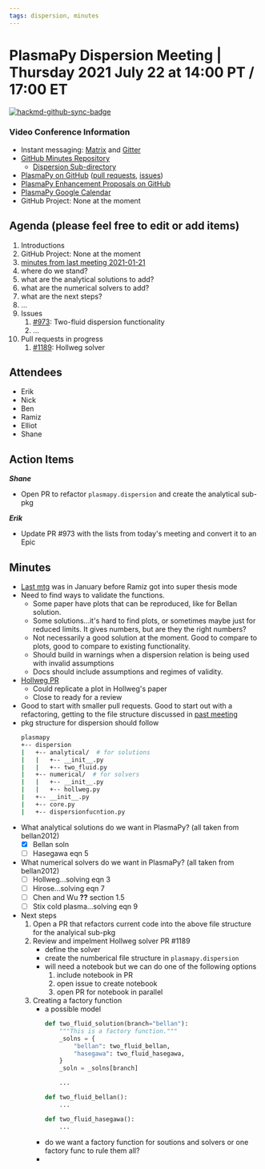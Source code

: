 ```yaml
---
tags: dispersion, minutes
---
```


# PlasmaPy Dispersion Meeting | Thursday 2021 July 22 at 14:00 PT / 17:00 ET

[![hackmd-github-sync-badge](https://hackmd.io/uYvYWplHQpWyO95ICli2FQ/badge)](https://hackmd.io/uYvYWplHQpWyO95ICli2FQ)


### Video Conference Information
* Instant messaging: [Matrix](https://element.im/app/#/room/#plasmapy:openastronomy.org) and [Gitter](https://gitter.im/PlasmaPy/Lobby)
* [GitHub Minutes Repository](https://github.com/PlasmaPy/plasmapy-project/tree/master/minutes)
    * [Dispersion Sub-directory](https://github.com/PlasmaPy/plasmapy-project/tree/master/minutes/dispersion)
* [PlasmaPy on GitHub](https://github.com/PlasmaPy/plasmapy) ([pull requests](https://github.com/PlasmaPy/plasmapy/pulls), [issues](https://github.com/PlasmaPy/plasmapy/issues))
* [PlasmaPy Enhancement Proposals on GitHub](https://github.com/PlasmaPy/PlasmaPy-PLEPs)
* [PlasmaPy Google Calendar](https://calendar.google.com/calendar?cid=bzVsb3ZkcW0zaWxsam00ZTlrMDd2cmw5bWdAZ3JvdXAuY2FsZW5kYXIuZ29vZ2xlLmNvbQ)
* GitHub Project: None at the moment

## Agenda (please feel free to edit or add items)

1. Introductions
2. GitHub Project: None at the moment
3. [minutes from last meeting 2021-01-21](https://hackmd.io/@plasmapy/Hka7cdP1O)
4. where do we stand?
5. what are the analytical solutions to add?
6. what are the numerical solvers to add?
7. what are the next steps?
8. ...
9. Issues
    1. [#973](https://github.com/PlasmaPy/PlasmaPy/issues/973): Two-fluid dispersion functionality
    2. ...
10. Pull requests in progress 
    1. [#1189](https://github.com/PlasmaPy/PlasmaPy/pull/1189): Hollweg solver

## Attendees

* Erik
* Nick
* Ben
* Ramiz
* Elliot
* Shane

## Action Items

***Shane***
* Open PR to refactor `plasmapy.dispersion` and create the analytical sub-pkg

***Erik***
* Update PR #973 with the lists from today's meeting and convert it to an Epic

## Minutes

* [Last mtg](https://hackmd.io/@plasmapy/Hka7cdP1O) was in January before Ramiz got into super thesis mode
* Need to find ways to validate the functions.  
    * Some paper have plots that can be reproduced, like for Bellan solution.
    * Some solutions...it's hard to find plots, or sometimes maybe just for reduced limits. It gives numbers, but are they the right numbers?
    * Not necessarily a good solution at the moment.  Good to compare to plots, good to compare to existing functionality.
    * Should build in warnings when a dispersion relation is being used with invalid assumptions
    * Docs should include assumptions and regimes of validity.
* [Hollweg PR](https://github.com/PlasmaPy/PlasmaPy/pull/1189)
    * Could replicate a plot in Hollweg's paper
    * Close to ready for a review
* Good to start with smaller pull requests. Good to start out with a refactoring, getting to the file structure discussed in [past meeting](https://hackmd.io/XDImSQ8iTsOxvtrGzHFexw)
* pkg structure for dispersion should follow
    ```bash
    plasmapy
    +-- dispersion
    |   +-- analytical/  # for solutions
    |   |   +-- __init__.py
    |   |   +-- two_fluid.py
    |   +-- numerical/  # for solvers
    |   |   +-- __init__.py
    |   |   +-- hollweg.py
    |   +-- __init__.py
    |   +-- core.py
    |   +-- dispersionfucntion.py
    ```
* What analytical solutions do we want in PlasmaPy? (all taken from bellan2012)
    - [x] Bellan soln
    - [ ] Hasegawa eqn 5
* What numerical solvers do we want in PlasmaPy? (all taken from bellan2012)
    - [ ] Hollweg...solving eqn 3
    - [ ] Hirose...solving eqn 7
    - [ ] Chen and Wu **??** section 1.5
    - [ ] Stix cold plasma...solving eqn 9
* Next steps
    1. Open a PR that refactors current code into the above file structure for the analyical sub-pkg
    2. Review and impelment Hollweg solver PR #1189
        * define the solver
        * create the numberical file structure in `plasmapy.dispersion`
        * will need a notebook but we can do one of the following options
            1. include notebook in PR
            2. open issue to create notebook
            3. open PR for notebook in parallel
    3. Creating a factory function
        * a possible model
            ```python
            def two_fluid_solution(branch="bellan"):
                """This is a factory function."""
                _solns = {
                    "bellan": two_fluid_bellan,
                    "hasegawa": two_fluid_hasegawa,
                }
                _soln = _solns[branch]

                ...

            def two_fluid_bellan():
                ...

            def two_fluid_hasegawa():
                ...
            ```
        * do we want a factory function for soutions and solvers or one factory func to rule them all?
        * 

